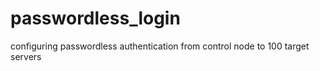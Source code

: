 # passwordless_login
configuring passwordless authentication from control node to 100 target servers
